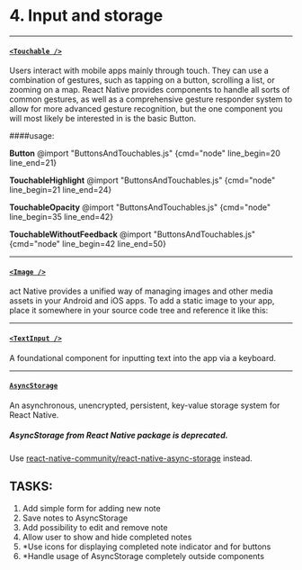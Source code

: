 # 4. Input and storage
___

#### [`<Touchable />`](https://reactnative.dev/docs/handling-touches#__docusaurus)

Users interact with mobile apps mainly through touch. They can use a combination of gestures, such as tapping on a button, scrolling a list, or zooming on a map. React Native provides components to handle all sorts of common gestures, as well as a comprehensive gesture responder system to allow for more advanced gesture recognition, but the one component you will most likely be interested in is the basic Button.

####usage:

**Button**
@import "ButtonsAndTouchables.js" {cmd="node" line_begin=20 line_end=21}

**TouchableHighlight**
@import "ButtonsAndTouchables.js" {cmd="node" line_begin=21 line_end=24}

**TouchableOpacity**
@import "ButtonsAndTouchables.js" {cmd="node" line_begin=35 line_end=42}

**TouchableWithoutFeedback**
@import "ButtonsAndTouchables.js" {cmd="node" line_begin=42 line_end=50}

___

#### [`<Image />`](https://reactnative.dev/docs/images#__docusaurus)

act Native provides a unified way of managing images and other media assets in your Android and iOS apps. To add a static image to your app, place it somewhere in your source code tree and reference it like this:
___

#### [`<TextInput />`](https://reactnative.dev/docs/textinput#__docusaurus)

A foundational component for inputting text into the app via a keyboard. 
___
#### [`AsyncStorage`](https://reactnative.dev/docs/asyncstorage)

An asynchronous, unencrypted, persistent, key-value storage system for React Native.

##### AsyncStorage from React Native package is deprecated. 
Use [react-native-community/react-native-async-storage](https://github.com/react-native-community/async-storage) instead.


## TASKS:
1. Add simple form for adding new note
2. Save notes to AsyncStorage
3. Add possibility to edit and remove note
4. Allow user to show and hide completed notes
5. *Use icons for displaying completed note indicator and for buttons
6. *Handle usage of AsyncStorage completely outside components